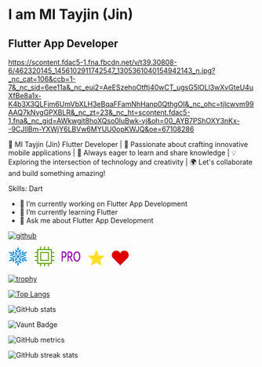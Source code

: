 # I am MI Tayjin (Jin)
## Flutter App Developer

https://scontent.fdac5-1.fna.fbcdn.net/v/t39.30808-6/462320145_1456102911742547_1305361040154942143_n.jpg?_nc_cat=106&ccb=1-7&_nc_sid=6ee11a&_nc_eui2=AeESzehoOtftj40wCT_ugsG5lOLl3wXvGteU4uXfBe8a1x-K4b3X3QLFjm6UmVbXLH3eBqaFFamNhHanp0QthgOI&_nc_ohc=tjlcwvm99AAQ7kNvgGPXBLR&_nc_zt=23&_nc_ht=scontent.fdac5-1.fna&_nc_gid=AWkwgjt8hoXQso0luBwk-vj&oh=00_AYB7PShOXY3nKx--9CJlIBm-YXWjY6LBVw6MYUU0opKWJQ&oe=67108286

👤 MI Tayjin (Jin)
Flutter Developer | 🚀 Passionate about crafting innovative mobile applications | 🌱 Always eager to learn and share knowledge | 💡 Exploring the intersection of technology and creativity | 🌍 Let's collaborate and build something amazing!



Skills: Dart

- 🔭 I’m currently working on Flutter App Development 
- 🌱 I’m currently learning Flutter 
- 💬 Ask me about Flutter App Development 


[<img src='https://cdn.jsdelivr.net/npm/simple-icons@3.0.1/icons/github.svg' alt='github' height='40'>](https://github.com/JinDev07)  

<a href='https://archiveprogram.github.com/'><img src='https://raw.githubusercontent.com/acervenky/animated-github-badges/master/assets/acbadge.gif' width='40' height='40'></a> <a href='https://docs.github.com/en/developers'><img src='https://raw.githubusercontent.com/acervenky/animated-github-badges/master/assets/devbadge.gif' width='40' height='40'></a> <a href='https://github.com/pricing'><img src='https://raw.githubusercontent.com/acervenky/animated-github-badges/master/assets/pro.gif' width='40' height='40'></a> <a href='https://stars.github.com/'><img src='https://raw.githubusercontent.com/acervenky/animated-github-badges/master/assets/starbadge.gif' width='35' height='35'></a> <a href='https://docs.github.com/en/github/supporting-the-open-source-community-with-github-sponsors'><img src='https://raw.githubusercontent.com/acervenky/animated-github-badges/master/assets/sponsorbadge.gif' width='35' height='35'></a> 

[![trophy](https://github-profile-trophy.vercel.app/?username=JinDev07)](https://github.com/ryo-ma/github-profile-trophy)

[![Top Langs](https://github-readme-stats.vercel.app/api/top-langs/?username=JinDev07)](https://github.com/anuraghazra/github-readme-stats)

![GitHub stats](https://github-readme-stats.vercel.app/api?username=JinDev07&show_icons=true&count_private=true)  

![Vaunt Badge](https://api.vaunt.dev/v1/github/entities/JinDev07/contributions?format=svg&private=true)  

![GitHub metrics](https://metrics.lecoq.io/JinDev07)  

![GitHub streak stats](https://streak-stats.demolab.com/?user=JinDev07)  

